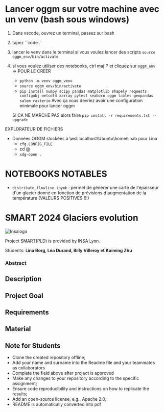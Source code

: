 # Lancer oggm sur votre machine avec un venv (bash sous windows)

1. Dans vscode, ouvrez un terminal, passez sur bash
2. tapez ``code .`
3. lancer le venv dans le terminal si vous voulez lancer des scripts `source oggm_env/bin/activate`
4. si vous voulez utiliser des notebooks, ctrl maj P et cliquez sur `oggm_env`
    => POUR LE CREER
    - `python -m venv oggm_venv`
    - `source oggm_env/bin/activate`
    - `pip install numpy scipy pandas matplotlib shapely requests configobj netcdf4 xarray pytest seaborn oggm tables geopandas salem rasterio`
    Avec ça vous devriez avoir une configuration minimale pour lancer oggm

    SI CA NE MARCHE PAS alors faire `pip install -r requirements.txt --upgrade`


EXPLORATEUR DE FICHIERS
- Données OGGM stockées à \\wsl.localhost\Ubuntu\home\linab pour Lina
    - `cfg.CONFIG_FILE`
    - cd @
    - `xdg-open .`


# NOTEBOOKS NOTABLES
- `distribute_flowline.ipynb` : permet de générer une carte de l'épaisseur d'un glacier donné en fonction de prévisions d'augmentation de la température (VALEURS POSITIVES !!!)


# SMART 2024 Glaciers evolution

![Insalogo](./images/logo-insa_0.png)

Project [SMART(PLD)](riccardotommasini.com/teaching/smart) is provided by [INSA Lyon](https://www.insa-lyon.fr/).

Students: **Lina Borg, Léa Durand, Billy Villeroy et Kaiming Zhu**

### Abstract

## Description 

## Project Goal

## Requirements

## Material

## Note for Students

* Clone the created repository offline;
* Add your name and surname into the Readme file and your teammates as collaborators
* Complete the field above after project is approved
* Make any changes to your repository according to the specific assignment;
* Ensure code reproducibility and instructions on how to replicate the results;
* Add an open-source license, e.g., Apache 2.0;
* README is automatically converted into pdf

